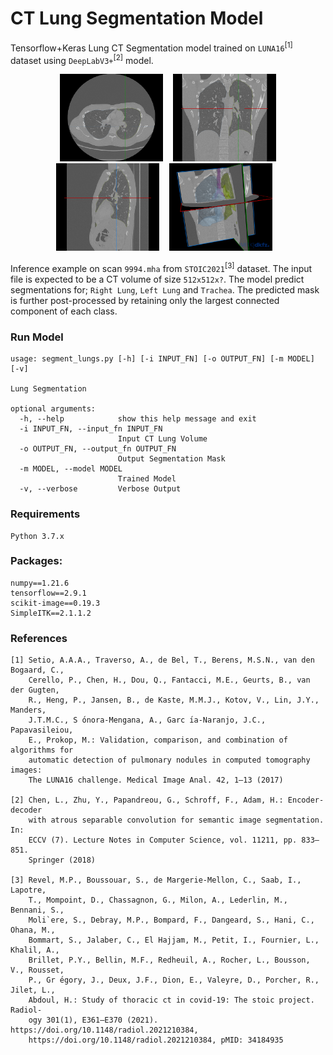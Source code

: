 # CT Lung Segmentation Model

Tensorflow+Keras Lung CT Segmentation model trained on `LUNA16`<sup>[1]</sup> dataset using `DeepLabV3+`<sup>[2]</sup> model.

<p align="center">
  &nbsp;&nbsp;
  <img src="assets/axial.png" alt="Axial View" height="140"/>
  &nbsp;&nbsp;
  <img src="assets/coronal.png" alt="Coronal View" height="140"/>
  &nbsp;&nbsp;
  <img src="assets/sagittal.png" alt="Sagittal View" height="140"/>
  &nbsp;&nbsp;
  <img src="assets/screenshot.png" alt="3D View" height="140"/>
  &nbsp;&nbsp;
</p>

Inference example on scan `9994.mha` from `STOIC2021`<sup>[3]</sup> dataset. The input file is expected to be a CT volume of size `512x512x?`. The model predict segmentations for; `Right Lung`, `Left Lung` and `Trachea`. The predicted mask is further post-processed by retaining only the largest connected component of each class.

### Run Model
```
usage: segment_lungs.py [-h] [-i INPUT_FN] [-o OUTPUT_FN] [-m MODEL] [-v]

Lung Segmentation

optional arguments:
  -h, --help            show this help message and exit
  -i INPUT_FN, --input_fn INPUT_FN
                        Input CT Lung Volume
  -o OUTPUT_FN, --output_fn OUTPUT_FN
                        Output Segmentation Mask
  -m MODEL, --model MODEL
                        Trained Model
  -v, --verbose         Verbose Output
```

### Requirements
```
Python 3.7.x
```

### Packages:
```
numpy==1.21.6
tensorflow==2.9.1
scikit-image==0.19.3
SimpleITK==2.1.1.2
```

### References





```
[1] Setio, A.A.A., Traverso, A., de Bel, T., Berens, M.S.N., van den Bogaard, C.,
    Cerello, P., Chen, H., Dou, Q., Fantacci, M.E., Geurts, B., van der Gugten,
    R., Heng, P., Jansen, B., de Kaste, M.M.J., Kotov, V., Lin, J.Y., Manders,
    J.T.M.C., S ́onora-Mengana, A., Garc ́ıa-Naranjo, J.C., Papavasileiou,
    E., Prokop, M.: Validation, comparison, and combination of algorithms for
    automatic detection of pulmonary nodules in computed tomography images:
    The LUNA16 challenge. Medical Image Anal. 42, 1–13 (2017)

[2] Chen, L., Zhu, Y., Papandreou, G., Schroff, F., Adam, H.: Encoder-decoder
    with atrous separable convolution for semantic image segmentation. In:
    ECCV (7). Lecture Notes in Computer Science, vol. 11211, pp. 833–851.
    Springer (2018)

[3] Revel, M.P., Boussouar, S., de Margerie-Mellon, C., Saab, I., Lapotre,
    T., Mompoint, D., Chassagnon, G., Milon, A., Lederlin, M., Bennani, S.,
    Moli`ere, S., Debray, M.P., Bompard, F., Dangeard, S., Hani, C., Ohana, M.,
    Bommart, S., Jalaber, C., El Hajjam, M., Petit, I., Fournier, L., Khalil, A.,
    Brillet, P.Y., Bellin, M.F., Redheuil, A., Rocher, L., Bousson, V., Rousset,
    P., Gr ́egory, J., Deux, J.F., Dion, E., Valeyre, D., Porcher, R., Jilet, L.,
    Abdoul, H.: Study of thoracic ct in covid-19: The stoic project. Radiol-
    ogy 301(1), E361–E370 (2021). https://doi.org/10.1148/radiol.2021210384,
    https://doi.org/10.1148/radiol.2021210384, pMID: 34184935
```
